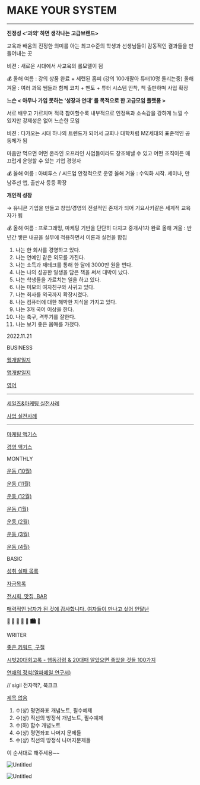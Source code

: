 # MAKE YOUR SYSTEM

---

**진정성 <‘과외’ 하면 생각나는 고급브랜드>**

교육과 배움의 진정한 의미를 아는 최고수준의 학생과 선생님들이 감동적인 결과들을 만들어내는 곳

비젼 : 새로운 시대에서 사교육의 롤모델이 됨

<aside>
💰 올해 여름 : 강의 상품 완료 + 세련된 홈피 (강의 100개팔아 튜터10명 돌리는중) 
올해 겨울 : 여러 과목 쌤들과 함께 코치 + 멘토 + 튜터 시스템 안착, 책 출판하며 사업 확장

</aside>

**느슨 < 아무나 가입 못하는 ‘성장과 연대’ 를 목적으로 한 고급모임 플랫폼 >**

서로 배우고 가르치며 적극 참여할수록 내부적으로 인정욕과 소속감을 강하게 느낄 수 있지만 강제성은 없어 느슨한 모임

비젼 : 다가오는 시대 하나의 트렌드가 되어서 교회나 대학처럼 MZ세대의 표준적인 공동체가 됨

마음만 먹으면 어떤 온라인 오프라인 사업들이라도 창조해낼 수 있고 어떤 조직이든 매끄럽게 운영할 수 있는 기업 경영자

<aside>
💰 올해 여름 : 아비투스 / 씨드업 안정적으로 운영
올해 겨울 : 수익화 시작. 세미나, 만남주선 앱, 출판사 등등 확장

</aside>

 

**개인적 성장**

→ 유니콘 기업을 만들고 창업/경영의 전설적인 존재가 되어 기요사키같은 세계적 교육자가 됨

<aside>
💰 올해 여름 : 프로그래밍, 마케팅 기반을 단단히 다지고 중개사1차 완료
올해 겨울 : 반년간 쌓은 내공을 실무에 적용하면서 이론과 실전을 합침

</aside>

1. 나는 한 회사를 경영하고 있다.
2. 나는 연예인 같은 외모를 가진다.
3. 나는 소득과 재테크를 통해 한 달에 3000만 원을 번다.
4. 나는 나의 성공한 일생을 담은 책을 써서 대박이 났다.
5. 나는 학생들을 가르치는 일을 하고 있다.
6. 나는 미모의 여자친구와 사귀고 있다.
7. 나는 회사를 외국까지 확장시켰다.
8. 나는 컴퓨터에 대한 해박한 지식을 가지고 있다.
9. 나는 3개 국어 이상을 한다.
10. 나는 축구, 격투기를 잘한다.
11. 나는 보기 좋은 몸매를 가졌다.

2022.11.21

BUSINESS

[웹개발일지](https://www.notion.so/9ab67a7d2b004316b9ddb43770cc773d)

[앱개발일지](https://www.notion.so/417172db736e462f892a568b6ba36349)

[영어](https://www.notion.so/92d3cf8d760a4ac5ad28199f17ea13a8)

---

[세일즈&마케팅 실전사례](https://www.notion.so/ad39de27df4147ef902a6ce5c8ba3502)

[사업 실전사례](https://www.notion.so/ee59306b9ce0453b862f85df1bb2f670)

---

[마케팅 액기스](https://www.notion.so/b6eef483c6e64e04a586c37e02ee7de3)

[경영 액기스](https://www.notion.so/7fd00c8d6f33400197abab814c8e2a13)

MONTHLY

[운동 (10월)](https://www.notion.so/b700758e37a84eeab7a46c34a96d3449)

[운동 (11월)](https://www.notion.so/793d046611fb4563a78417bfa90ef35f)

[운동 (12월)](https://www.notion.so/da43724ea5ea49279ee3a5190ef25215)

[운동 (1월)](https://www.notion.so/fdc44c66566f41a2805413c7599a1df8)

[운동 (2월)](https://www.notion.so/d7f3c78be4bd44a89724c08dac24156d)

[운동 (3월)](https://www.notion.so/b2b99668f38249f3bc3d8ed2cb10bc75)

[운동 (4월)](https://www.notion.so/2af3f728e78f44978db38c4b2798f975)

BASIC

[성취 실패 목록](https://www.notion.so/6c10052f8f8249d88f5b4b02b4bd430d)

[자금목록](https://www.notion.so/c5c5ed04329d40269c741ba32f4d5631)

[전시회, 맛집, BAR](https://www.notion.so/BAR-cb9c161f42d34746b769f2ce1ad5f072)

[매력적인 남자가 된 것에 감사합니다. 여자들이 만나고 싶어 안달난 ](https://www.notion.so/469a287469ff4269bde7d827a239ad33)

**🎯 🌆 🌄 🌅 🌇 🏙️ 🕌**

WRITER 

[좋은 키워드, 구절](https://www.notion.so/63cf22667599438fa5ed30b54b52e572)

[시벗20대회고록 - 행동강령 & 20대때 알았으면 좋았을 것들 100가지](https://www.notion.so/20-20-100-89cbf725170c4dee9e7348712e048a96)

[연애의 정석(알파메일 연구서)](https://www.notion.so/981e01b094e345a9866584470ad8eae8)

// sigil 전자책?, 북크크

[제목 없음](https://www.notion.so/148d23bc28a24e3ca0b52d688f9fb349)

1. 수(상) 평면좌표 개념노트, 필수예제 
2. 수(상) 직선의 방정식 개념노트, 필수예제 
3. 수(하) 함수 개념노트
4. 수(상) 평면좌표 나머지 문제들
5. 수(상) 직선의 방정식 나머지문제들

이 순서대로 해주세용~~

![Untitled](MAKE%20YOUR%20SYSTEM%200af2ee24ab69426285e597c8837497e3/Untitled.png)

![Untitled](MAKE%20YOUR%20SYSTEM%200af2ee24ab69426285e597c8837497e3/Untitled%201.png)